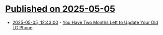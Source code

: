 # [Published on 2025-05-05](index.md)

* [2025-05-05, 12:43:00](https://soylentnews.org/article.pl?sid=25/05/03/1427232&from=rss) - [You Have Two Months Left to Update Your Old LG Phone](https://soylentnews.org/article.pl?sid=25/05/03/1427232&from=rss)

